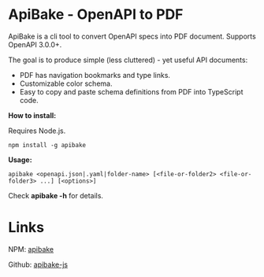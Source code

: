 # ApiBake - OpenAPI to PDF

ApiBake is a cli tool to convert OpenAPI specs into PDF document. Supports OpenAPI 3.0.0+.

The goal is to produce simple (less cluttered) - yet useful API documents:
 - PDF has navigation bookmarks and type links.
 - Customizable color schema.
 - Easy to copy and paste schema definitions from PDF into TypeScript code.

**How to install:**

Requires Node.js.

```
npm install -g apibake
```

**Usage:**

```
apibake <openapi.json|.yaml|folder-name> [<file-or-folder2> <file-or-folder3> ...] [<options>]
```

Check **apibake -h** for details.

# Links

NPM: [apibake](https://www.npmjs.com/package/apibake)

Github: [apibake-js](https://github.com/curvednebula/apibake-js)
